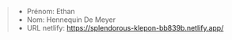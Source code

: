 > - Prénom: Ethan
> - Nom: Hennequin De Meyer
> - URL netlify: https://splendorous-klepon-bb839b.netlify.app/